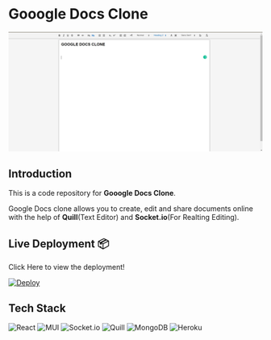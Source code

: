 # **Gooogle Docs Clone**

![Google Docs Clone](https://github.com/hatrix-temp/Images/blob/main/gdocs_ss.jpg?raw=true)

## **Introduction**

This is a code repository for **Gooogle Docs Clone**.

Google Docs clone allows you to create, edit and share documents online with the help of **Quill**(Text Editor) and **Socket.io**(For Realting Editing).



## **Live Deployment** 📦 

Click Here to view the deployment!
 
[![Deploy](https://www.herokucdn.com/deploy/button.svg)](https://heroku.com/deploy)

## **Tech Stack**
![React](https://img.shields.io/badge/react-%2320232a.svg?style=for-the-badge&logo=react&logoColor=%2361DAFB)
![MUI](https://img.shields.io/badge/MUI-%230081CB.svg?style=for-the-badge&logo=mui&logoColor=white)
![Socket.io](https://img.shields.io/badge/Socket.io-black?style=for-the-badge&logo=socket.io&badgeColor=010101)
![Quill](https://img.shields.io/badge/Quill-%23FA0F00.svg?style=for-the-badge&&logoColor=white)
![MongoDB](https://img.shields.io/badge/MongoDB-%234ea94b.svg?style=for-the-badge&logo=mongodb&logoColor=white)
![Heroku](https://img.shields.io/badge/heroku-%23430098.svg?style=for-the-badge&logo=heroku&logoColor=white)
